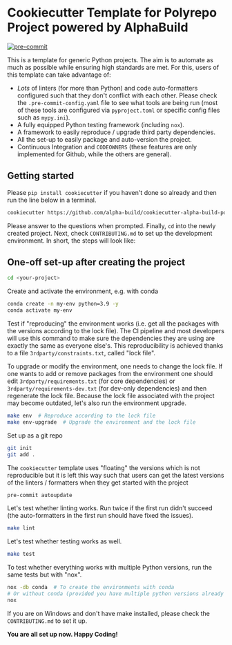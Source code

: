 # Cookiecutter Template for Polyrepo Project powered by AlphaBuild

[![pre-commit](https://img.shields.io/badge/pre--commit-enabled-brightgreen?logo=pre-commit&logoColor=white)](https://github.com/pre-commit/pre-commit)

This is a template for generic Python projects. The aim is to automate as much as possible while ensuring high
standards are met. For this, users of this template can take advantage of:

- _Lots_ of linters (for more than Python) and code auto-formatters configured such that they don't conflict
  with each other. Please check the `.pre-commit-config.yaml` file to see what tools are being run (most of these tools
  are configured via `pyproject.toml` or specific config files such as `mypy.ini`).
- A fully equipped Python testing framework (including `nox`).
- A framework to easily reproduce / upgrade third party dependencies.
- All the set-up to easily package and auto-version the project.
- Continuous Integration and `CODEOWNERS` (these features are only implemented for Github,
  while the others are general).

## Getting started

Please `pip install cookiecutter` if you haven't done so already and then run the line below in a terminal.

```bash
cookiecutter https://github.com/alpha-build/cookiecutter-alpha-build-polyrepo-py
```

Please answer to the questions when prompted. Finally, `cd` into the newly created project.
Next, check `CONTRIBUTING.md` to set up the development environment. In short, the steps will look like:

## One-off set-up after creating the project

```bash
cd <your-project>
```

Create and activate the environment, e.g. with conda

```bash
conda create -n my-env python=3.9 -y
conda activate my-env
```

Test if "reproducing" the environment works (i.e. get all the packages with the versions according to the lock file).
The CI pipeline and most developers will use this command to make sure the dependencies they are using are exactly the
same as everyone else's. This reproducibility is achieved thanks to a file `3rdparty/constraints.txt`,
called "lock file".

To upgrade or modify the environment, one needs to change the lock file. If one wants to add or remove packages from
the environment one should edit `3rdparty/requirements.txt` (for core dependencies) or `3rdparty/requirements-dev.txt`
(for dev-only dependencies) and then regenerate the lock file. Because the lock file associated with the project may
become outdated, let's also run the environment upgrade.

```bash
make env  # Reproduce according to the lock file
make env-upgrade  # Upgrade the environment and the lock file
```

Set up as a git repo

```bash
git init
git add .
```

The `cookiecutter` template uses "floating" the versions which is not reproducible but it is left this way such that
users can get the latest versions of the linters / formatters when they get started with the project

```bash
pre-commit autoupdate
```

Let's test whether linting works. Run twice if the first run didn't succeed (the auto-formatters in the first run should
have fixed the issues).

```bash
make lint
```

Let's test whether testing works as well.

```bash
make test
```

To test whether everything works with multiple Python versions, run the same tests but with "nox".

```bash
nox -db conda  # To create the environments with conda
# Or without conda (provided you have multiple python versions already installed)
nox
```

If you are on Windows and don't have make installed, please check the `CONTRIBUTING.md` to set it up.

**You are all set up now. Happy Coding!**
